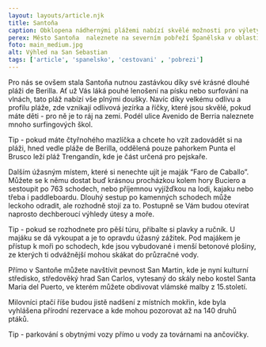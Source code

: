 ```yaml
---
layout: layouts/article.njk
title: Santoňa
caption: Obklopena nádhernými plážemi nabízí skvělé možnosti pro výlety i sportovní vyžití.
perex: Město Santoňa  naleznete na severním pobřeží Španělska v oblasti Kantábrie u stejnojmenného zálivu 45 kilometrů od města Santander. Je příjemným letoviskem, které je známé nejen svými plážemi, ale také jakožto hlavní konzervárenský přístav v Kantábrii, proslavený svými ančovičkami v oleji. Pokud zde budete určitě stojí za to, je ochutnat a případně se nechat provést celým výrobním procesem. 
foto: main_medium.jpg
alt: Výhled na San Sebastian
tags: ['article', 'spanelsko', 'cestovani' , 'pobrezi']
---
```


Pro nás se ovšem stala Santoňa nutnou zastávkou díky své krásné dlouhé pláži de Berilla. Ať už Vás láká pouhé lenošení na písku nebo surfování na vlnách, tato pláž nabízí vše plnými doušky. Navíc díky velkému odlivu a profilu pláže, zde vznikají odlivová jezírka a říčky, které jsou skvělé, pokud máte děti - pro ně je to ráj na zemi. 
Podél ulice Avenido de Berria naleznete mnoho surfingových škol.

Tip - pokud máte čtyřnohého mazlíčka a chcete ho vzít zadovádět si na pláži, hned vedle pláže de Berilla, oddělená pouze pahorkem Punta el Brusco leží pláž Trengandín, kde je část určená pro pejskaře.

Dalším úžasným místem, které si nenechte ujít je maják “Faro de Caballo”. Můžete se k němu dostat buď krásnou procházkou kolem hory Buciero a sestoupit po 763 schodech, nebo příjemnou vyjížďkou na lodi, kajaku nebo třeba i paddleboardu. Dlouhý sestup po kamenných schodech může leckoho odradit, ale rozhodně stojí za to. Postupně se Vám budou otevírat naprosto dechberoucí výhledy útesy a moře. 

Tip - pokud se rozhodnete pro pěší túru, přibalte si plavky a ručník. U majáku se dá vykoupat a je to opravdu úžasný zážitek. Pod majákem je přístup k moři po schodech, kde jsou vybudované i menší betonové plošiny, ze kterých ti odvážnější mohou skákat do průzračné vody. 

Přímo v Santoňe můžete navštívit pevnost San Martin, kde je nyní kulturní středisko, středověký hrad San Carlos, vytesaný do skály nebo kostel Santa Maria del Puerto, ve kterém můžete obdivovat vlámské malby z 15.století.

Milovníci ptačí říše budou jistě nadšení z místních mokřin, kde byla vyhlášena přírodní rezervace a kde mohou pozorovat až na 140 druhů ptáků. 

Tip - parkování s obytnými vozy přímo u vody za továrnami na ančovičky.

